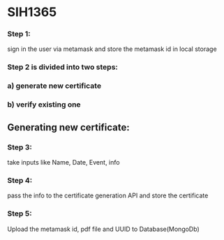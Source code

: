 # SIH1365
### Step 1:
sign in the user via metamask and store the metamask id in local storage 
### Step 2 is divided into two steps:
### a) generate new certificate
### b) verify existing one

## Generating new certificate:
### Step 3:
take inputs like Name, Date, Event, info
### Step 4:
pass the info to the certificate generation API and store the certificate
### Step 5:
Upload the metamask id, pdf file and UUID to Database(MongoDb)



